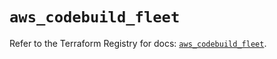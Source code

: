 # `aws_codebuild_fleet`

Refer to the Terraform Registry for docs: [`aws_codebuild_fleet`](https://registry.terraform.io/providers/hashicorp/aws/6.6.0/docs/resources/codebuild_fleet).
